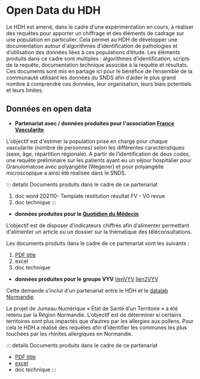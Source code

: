 # Open Data du HDH
<!-- SPDX-License-Identifier: MPL-2.0 -->

Le HDH est amené, dans le cadre d'une expérimentation en cours, à réaliser des requêtes pour apporter un chiffrage et des éléments de cadrage sur une population en particulier. Cela permet au HDH de développer une documentation autour d'algorithmes d’identification de pathologies et d’utilisation des données liées à ces populations d’étude. Les éléments produits dans ce cadre sont multiples : algorithmes d'identification, scripts de la requête, documentation technique associée à la requête et résultats. Ces documents sont mis en partage ici pour le bénéfice de l’ensemble de la communauté utilisant les données du SNDS afin d’aider le plus grand nombre à comprendre ces données, leur organisation, leurs biais potentiels et leurs limites. 

## Données en open data

- **Partenariat avec / données produites pour l'association [France Vascularite](https://www.health-data-hub.fr/france-vascularites)**

L'objectif est d'estimer la population prise en charge pour chaque vascularite (nombre de personnes) selon les différentes caractéristiques (sexe, âge, répartition régionale). A partir de l’identification de deux codes, une requête préliminaire sur les patients ayant eu un séjour hospitalier pour Granulomatose avec polyangéite (Wegener) et pour polyangéite microscopique a ainsi été réalisée dans le SNDS.

::: details Documents produits dans le cadre de ce partenariat
1. doc word 202110- Template restitution résultat FV - V0 revue
2. doc technique
::: 


- **données produites pour le [Quotidien du Médecin](https://www.health-data-hub.fr/quotidien-du-medecin)**

L'objectif est de disposer d’indicateurs chiffrés afin d’alimenter permettant d'alimenter un article ou un dossier sur la thématique des téléconsultations.

Les documents produits dans le cadre de ce partenariat sont les suivants :

1. [PDF title](../files/HDH/RequetealaDemande/202205-_Point_QDM-HDH_-_Restitution_résultats.pdf)
2. excel
3. doc technique
   
- **données produites pour le groupe VYV**
[lienVYV](https://www.groupe-vyv.fr/)
[lien2VYV](https://www.harmonie-mutuelle.fr/marque/a-propos/groupe-vyv)

Cette demande s’inclut d'un partenariat entre le HDH et le [datalab Normandie](https://www.datalab-normandie.fr/). 


Le projet de Jumeau Numérique « État de Santé d’un Territoire » a été retenu par la Région
Normandie. L’objectif est de déterminer si certains territoires sont plus impactés que d’autres par
les allergies aux pollens.
Pour cela le HDH a réalisé des requêtes afin d'identifier les communes les plus touchées par les rhinites allergiques en Normandie. 

::: details Documents produits dans le cadre de ce partenariat
- [PDF title](../files/HDH/RequetealaDemande/2022_07-VYV_Restitution_indicateurs.pdf)
- [excel](../files/HDH/RequetealaDemande/2022_07-VYV_Resultatscomplets.xlsx)
- doc technique
::: 
